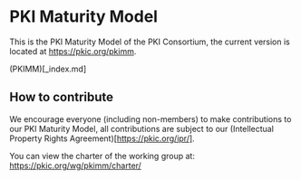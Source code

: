 # PKI Maturity Model

This is the PKI Maturity Model of the PKI Consortium, the current version is located at https://pkic.org/pkimm.

(PKIMM)[_index.md]

## How to contribute

We encourage everyone (including non-members) to make contributions to our PKI Maturity Model, all contributions are subject to our (Intellectual Property Rights Agreement)[https://pkic.org/ipr/].

You can view the charter of the working group at: https://pkic.org/wg/pkimm/charter/
